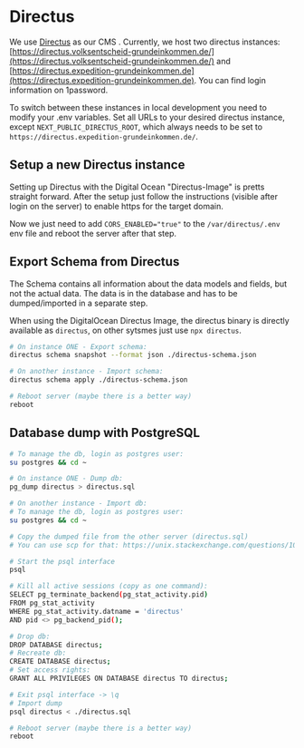 # Directus

We use [Directus](https://directus.io/) as our CMS . Currently, we host two directus instances: [https://directus.volksentscheid-grundeinkommen.de/](https://directus.volksentscheid-grundeinkommen.de/) and [https://directus.expedition-grundeinkommen.de](https://directus.expedition-grundeinkommen.de). You can find login information on 1password.

To switch between these instances in local development you need to modify your .env variables. Set all URLs to your desired directus instance, except `NEXT_PUBLIC_DIRECTUS_ROOT`, which always needs to be set to `https://directus.expedition-grundeinkommen.de/`.

## Setup a new Directus instance

Setting up Directus with the Digital Ocean "Directus-Image" is pretts straight forward. After the setup just follow the instructions (visible after login on the server) to enable https for the target domain.

Now we just need to add `CORS_ENABLED="true"` to the `/var/directus/.env` env file and reboot the server after that step.

## Export Schema from Directus

The Schema contains all information about the data models and fields, but not the actual data. The data is in the database and has to be dumped/imported in a separate step.

When using the DigitalOcean Directus Image, the directus binary is directly available as `directus`, on other sytsmes just use `npx directus`.

```sh
# On instance ONE - Export schema:
directus schema snapshot --format json ./directus-schema.json

# On another instance - Import schema:
directus schema apply ./directus-schema.json

# Reboot server (maybe there is a better way)
reboot
```

## Database dump with PostgreSQL

```sh
# To manage the db, login as postgres user:
su postgres && cd ~

# On instance ONE - Dump db:
pg_dump directus > directus.sql

# On another instance - Import db:
# To manage the db, login as postgres user:
su postgres && cd ~

# Copy the dumped file from the other server (directus.sql)
# You can use scp for that: https://unix.stackexchange.com/questions/106480/how-to-copy-files-from-one-machine-to-another-using-ssh

# Start the psql interface
psql

# Kill all active sessions (copy as one command):
SELECT pg_terminate_backend(pg_stat_activity.pid)
FROM pg_stat_activity
WHERE pg_stat_activity.datname = 'directus'
AND pid <> pg_backend_pid();

# Drop db:
DROP DATABASE directus;
# Recreate db:
CREATE DATABASE directus;
# Set access rights:
GRANT ALL PRIVILEGES ON DATABASE directus TO directus;

# Exit psql interface -> \q
# Import dump
psql directus < ./directus.sql

# Reboot server (maybe there is a better way)
reboot
```
